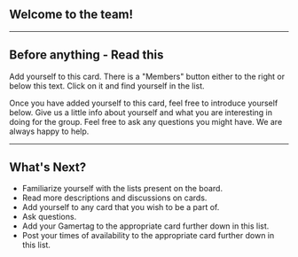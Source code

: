 Welcome to the team!
---------
---------

Before anything - Read this
----------
Add yourself to this card. There is a "Members" button either to the right or below this text. Click on it and find yourself in the list. 

Once you have added yourself to this card, feel free to introduce yourself below. Give us a little info about yourself and what you are interesting in doing for the group. Feel free to ask any questions you might have. We are always happy to help.

----------

What's Next?
---------

- Familiarize yourself with the lists present on the board.
- Read more descriptions and discussions on cards.
- Add yourself to any card that you wish to be a part of.
- Ask questions.
- Add your Gamertag to the appropriate card further down in this list.
- Post your times of availability to the appropriate card further down in this list.
